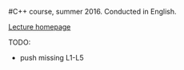 #C++ course, summer 2016.
Conducted in English.

[Lecture homepage](http://www.ii.uni.wroc.pl/~nivelle/teaching/cpp2016/index.html)

TODO:
* push missing L1-L5